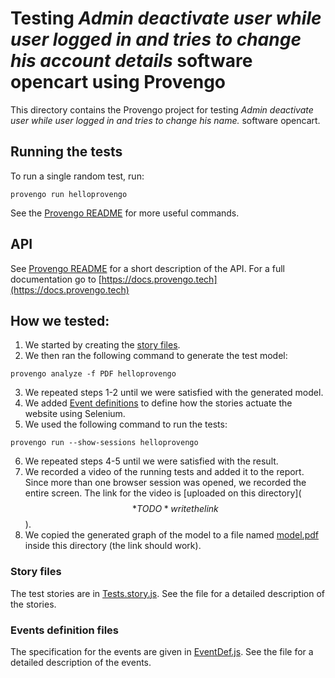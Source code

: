 # Testing *Admin deactivate user while user logged in and tries to change his account details* software opencart using Provengo
This directory contains the Provengo project for testing *Admin deactivate user while user logged in and tries to change his name.* software opencart.

## Running the tests
To run a single random test, run:
```shell 
provengo run helloprovengo
```

See the [Provengo README](opencart/README.md) for more useful commands.

## API
See [Provengo README](opencart/README.md) for a short description of the API.
For a full documentation go to [https://docs.provengo.tech](https://docs.provengo.tech)

## How we tested:
1. We started by creating the [story files](opencart/spec/no-js/OrderPizza.story.js).
2. We then ran the following command to generate the test model:
```shell
provengo analyze -f PDF helloprovengo   
```
3. We repeated steps 1-2 until we were satisfied with the generated model.
4. We added [Event definitions](opencart/spec/no-js/OrderPizza.EventDef.js) to define how the stories actuate the website using Selenium.
5. We used the following command to run the tests:
```shell
provengo run --show-sessions helloprovengo
```
6. We repeated steps 4-5 until we were satisfied with the result.
7. We recorded a video of the running tests and added it to the report. Since more than one browser session was opened, we recorded the entire screen. The link for the video is [uploaded on this directory]($$*TODO* write the link$$).
8. We copied the generated graph of the model to a file named [model.pdf](model.pdf) inside this directory (the link should work).

### Story files
The test stories are in [Tests.story.js](opencart/spec/no-js/OrderPizza.story.js). See the file for a detailed description of the stories.

### Events definition files
The specification for the events are given in [EventDef.js](opencart/spec/no-js/OrderPizza.EventDef.js). See the file for a detailed description of the events.
